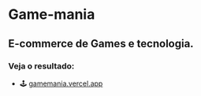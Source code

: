 # Game-mania
## E-commerce de Games e tecnologia.

### Veja o resultado:
- :joystick: [gamemania.vercel.app](https://gamemania.vercel.app)

